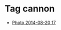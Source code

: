 <!--
title: Tag cannon
date: 2020-06-28T14:51:44.904Z
tags:
-->
# Tag cannon

 * [Photo 2014-08-20 17](95295040017.md)